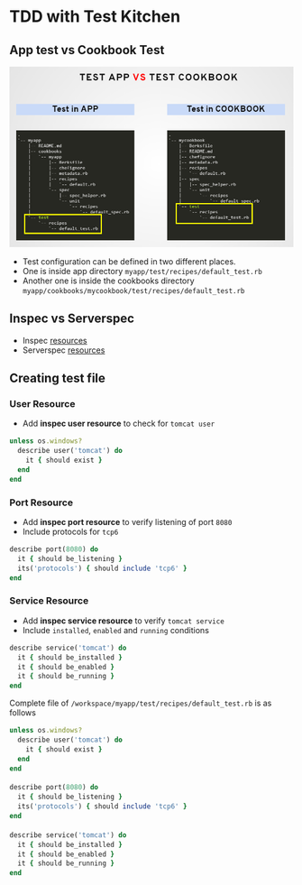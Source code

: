 # TDD with Test Kitchen

## App test vs Cookbook Test

![App test vs Cookbook Test](images/pictures/05_1.png)

* Test configuration can be defined in two different places.
* One is inside app directory `myapp/test/recipes/default_test.rb`
* Another one is inside the cookbooks directory `myapp/cookbooks/mycookbook/test/recipes/default_test.rb`

## Inspec vs Serverspec

* Inspec [resources](https://www.inspec.io/docs/reference/resources/)
* Serverspec [resources](http://serverspec.org/resource_types.html)

## Creating test file

### User Resource

* Add **inspec user resource** to check for `tomcat user`

```ruby
unless os.windows?
  describe user('tomcat') do
    it { should exist }
  end
end
```

### Port Resource

* Add **inspec port resource** to verify listening of port `8080`
* Include protocols for `tcp6`

```ruby
describe port(8080) do
  it { should be_listening }
  its('protocols') { should include 'tcp6' }
end
```

### Service Resource

* Add **inspec service resource** to verify `tomcat service`
* Include `installed`, `enabled` and `running` conditions

```ruby
describe service('tomcat') do
  it { should be_installed }
  it { should be_enabled }
  it { should be_running }
end
```

Complete file of `/workspace/myapp/test/recipes/default_test.rb` is as follows

```ruby
unless os.windows?
  describe user('tomcat') do
    it { should exist }
  end
end

describe port(8080) do
  it { should be_listening }
  its('protocols') { should include 'tcp6' }
end

describe service('tomcat') do
  it { should be_installed }
  it { should be_enabled }
  it { should be_running }
end
```
